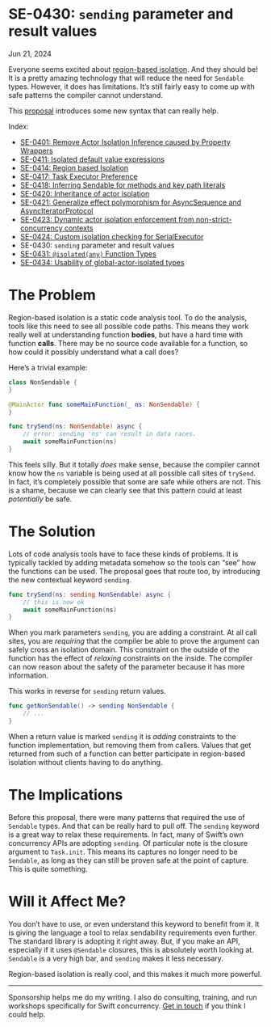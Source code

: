 # SE-0430: `sending` parameter and result values

Jun 21, 2024

Everyone seems excited about [region-based isolation](concurrency-swift-6-se-0414). And they should be! It is a pretty amazing technology that will reduce the need for `Sendable` types. However, it does has limitations. It’s still fairly easy to come up with safe patterns the compiler cannot understand.

This [proposal](https://github.com/swiftlang/swift-evolution/blob/main/proposals/0430-transferring-parameters-and-results.md) introduces some new syntax that can really help.

Index:

*   [SE-0401: Remove Actor Isolation Inference caused by Property Wrappers](concurrency-swift-6-se-401)
*   [SE-0411: Isolated default value expressions](concurrency-swift-6-se-411)
*   [SE-0414: Region based Isolation](concurrency-swift-6-se-0414)
*   [SE-0417: Task Executor Preference](concurrency-swift-6-se-0417)
*   [SE-0418: Inferring Sendable for methods and key path literals](concurrency-swift-6-se-0418)
*   [SE-0420: Inheritance of actor isolation](concurrency-swift-6-se-0420)
*   [SE-0421: Generalize effect polymorphism for AsyncSequence and AsyncIteratorProtocol](concurrency-swift-6-se-0421)
*   [SE-0423: Dynamic actor isolation enforcement from non-strict-concurrency contexts](concurrency-swift-6-se-0423)
*   [SE-0424: Custom isolation checking for SerialExecutor](concurrency-swift-6-se-0424)
*   SE-0430: `sending` parameter and result values
*   [SE-0431: `@isolated(any)` Function Types](concurrency-swift-6-se-0431)
*   [SE-0434: Usability of global-actor-isolated types](concurrency-swift-6-se-0434)

# The Problem

Region-based isolation is a static code analysis tool. To do the analysis, tools like this need to see all possible code paths. This means they work really well at understanding function **bodies**, but have a hard time with function **calls**. There may be no source code available for a function, so how could it possibly understand what a call does?

Here’s a trivial example:

```swift
class NonSendable {
}

@MainActor func someMainFunction(_ ns: NonSendable) {
}

func trySend(ns: NonSendable) async {
	// error: sending 'ns' can result in data races.
	await someMainFunction(ns)
}
```

This feels silly. But it totally *does* make sense, because the compiler cannot know how the `ns` variable is being used at all possible call sites of `trySend`. In fact, it’s completely possible that some are safe while others are not. This is a shame, because we can clearly see that this pattern could at least *potentially* be safe.

# The Solution

Lots of code analysis tools have to face these kinds of problems. It is typically tackled by adding metadata somehow so the tools can “see” how the functions can be used. The proposal goes that route too, by introducing the new contextual keyword `sending`.

```swift
func trySend(ns: sending NonSendable) async {
	// this is now ok
	await someMainFunction(ns)
}
```

When you mark parameters `sending`, you are adding a constraint. At all call sites, you are *requiring* that the compiler be able to prove the argument can safely cross an isolation domain. This constraint on the outside of the function has the effect of *relaxing* constraints on the inside. The compiler can now reason about the safety of the parameter because it has more information.

This works in reverse for `sending` return values.

```swift
func getNonSendable() -> sending NonSendable {
	// ...
}
```

When a return value is marked `sending` it is *adding* constraints to the function implementation, but removing them from callers. Values that get returned from such of a function can better participate in region-based isolation without clients having to do anything.

# The Implications

Before this proposal, there were many patterns that required the use of `Sendable` types. And that can be really hard to pull off. The `sending` keyword is a great way to relax these requirements. In fact, many of Swift’s own concurrency APIs are adopting `sending`. Of particular note is the closure argument to `Task.init`. This means its captures no longer need to be `Sendable`, as long as they can still be proven safe at the point of capture. This is quite something.

# Will it Affect Me?

You don’t have to use, or even understand this keyword to benefit from it. It is giving the language a tool to relax sendability requirements even further. The standard library is adopting it right away. But, if you make an API, especially if it uses `@Sendable` closures, this is absolutely worth looking at. `Sendable` is a very high bar, and `sending` makes it less necessary.

Region-based isolation is really cool, and this makes it much more powerful.

---

Sponsorship helps me do my writing. I also do consulting, training, and run workshops specifically for Swift concurrency. [Get in touch](/about) if you think I could help.
